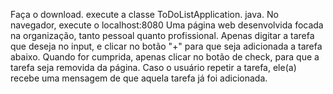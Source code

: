 Faça o download. 
execute a classe ToDoListApplication. java.
 No navegador, execute o localhost:8080
 Uma página web desenvolvida focada na organização, tanto pessoal quanto profissional. 
Apenas digitar a tarefa que deseja no input, e clicar no botão "+" para que seja adicionada a tarefa abaixo.
 Quando for cumprida, apenas clicar no botão de check, para que a tarefa seja removida da página. 
Caso o usuário repetir a tarefa, ele(a) recebe uma mensagem de que aquela tarefa já foi adicionada.
